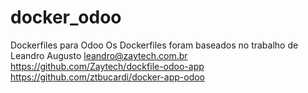 # docker_odoo
Dockerfiles para Odoo
Os Dockerfiles foram baseados no trabalho de Leandro Augusto <leandro@zaytech.com.br>
https://github.com/Zaytech/dockfile-odoo-app
https://github.com/ztbucardi/docker-app-odoo
